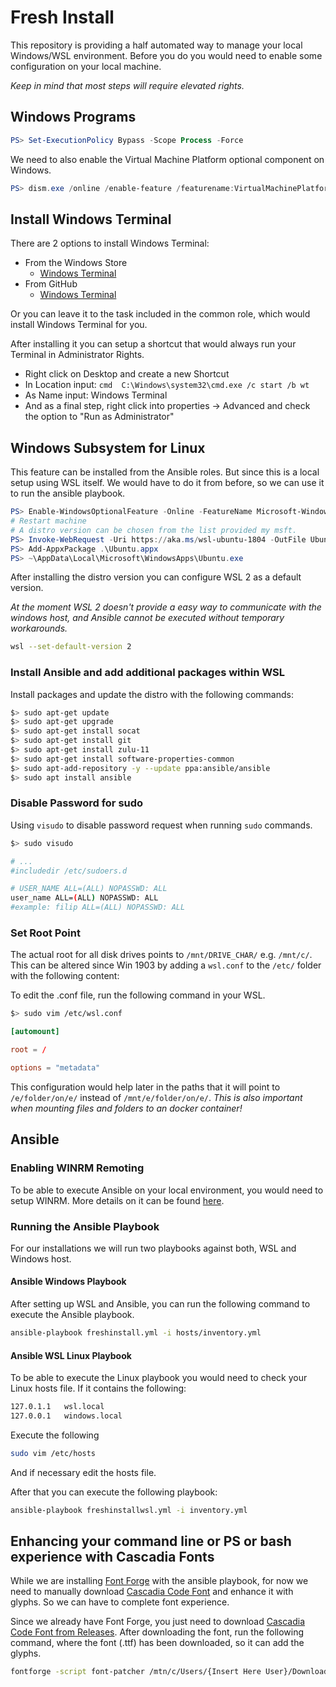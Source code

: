 # Fresh Install

This repository is providing a half automated way to manage your local Windows/WSL environment. Before you do you would need to enable some configuration on your local machine.

*Keep in mind that most steps will require elevated rights.*

## Windows Programs

```powershell
PS> Set-ExecutionPolicy Bypass -Scope Process -Force
```
We need to also enable the Virtual Machine Platform optional component on Windows. 
```powershell
PS> dism.exe /online /enable-feature /featurename:VirtualMachinePlatform /all /norestart
```

## Install Windows Terminal

There are 2 options to install Windows Terminal:

- From the Windows Store
  - [Windows Terminal](<https://www.microsoft.com/de-de/p/windows-terminal-preview/9n0dx20hk701?activetab=pivot:overviewtab>)
- From GitHub
  - [Windows Terminal](<https://github.com/microsoft/terminal>)

Or you can leave it to the task included in the common role, which would install Windows Terminal for you.

After installing it you can setup a shortcut that would always run your Terminal in Administrator Rights.

- Right click on Desktop and create a new Shortcut
- In Location input: ```cmd  C:\Windows\system32\cmd.exe /c start /b wt```
- As Name input: Windows Terminal
- And as a final step, right click into properties -> Advanced and check the option to "Run as Administrator"

## Windows Subsystem for Linux

This feature can be installed from the Ansible roles. But since this is a local setup using WSL itself. We would have to do it from before, so we can use it to run the ansible playbook.
```powershell
PS> Enable-WindowsOptionalFeature -Online -FeatureName Microsoft-Windows-Subsystem-Linux
# Restart machine
# A distro version can be chosen from the list provided my msft.
PS> Invoke-WebRequest -Uri https://aka.ms/wsl-ubuntu-1804 -OutFile Ubuntu.appx -UseBasicParsing
PS> Add-AppxPackage .\Ubuntu.appx
PS> ~\AppData\Local\Microsoft\WindowsApps\Ubuntu.exe
```
After installing the distro version you can configure WSL 2 as a default version.

*At the moment WSL 2 doesn't provide a easy way to communicate with the windows host, and Ansible cannot be executed without temporary workarounds.*
```bash
wsl --set-default-version 2
```

### Install Ansible and add additional packages within WSL

Install packages and update the distro with the following commands:

```bash
$> sudo apt-get update
$> sudo apt-get upgrade
$> sudo apt-get install socat
$> sudo apt-get install git
$> sudo apt-get install zulu-11
$> sudo apt-get install software-properties-common
$> sudo apt-add-repository -y --update ppa:ansible/ansible
$> sudo apt install ansible
```

### Disable Password for sudo

Using `visudo` to disable password request when running `sudo` commands.

```bash
$> sudo visudo

# ...
#includedir /etc/sudoers.d

# USER_NAME ALL=(ALL) NOPASSWD: ALL
user_name ALL=(ALL) NOPASSWD: ALL
#example: filip ALL=(ALL) NOPASSWD: ALL
```

### Set Root Point

The actual root for all disk drives points to `/mnt/DRIVE_CHAR/` e.g. `/mnt/c/`. This can be altered since Win 1903 by adding a `wsl.conf` to the `/etc/` folder with the following content:

To edit the .conf file, run the following command in your WSL.

```bash
$> sudo vim /etc/wsl.conf
```

```conf
[automount]

root = /

options = "metadata"
```

This configuration would help later in the paths that it will point to `/e/folder/on/e/` instead of `/mnt/e/folder/on/e/`. *This is also important when mounting files and folders to an docker container!*

## Ansible

### Enabling WINRM Remoting

To be able to execute Ansible on your local environment, you would need to setup WINRM.
More details on it can be found [here](./WINRMREADME.md).

### Running the Ansible Playbook

For our installations we will run two playbooks against both, WSL and Windows host.

#### Ansible Windows Playbook

After setting up WSL and Ansible, you can run the following command to execute the Ansible playbook.

```bash
ansible-playbook freshinstall.yml -i hosts/inventory.yml
```

#### Ansible WSL Linux Playbook

To be able to execute the Linux playbook you would need to check your Linux hosts file. If it contains the following:

``` bash
127.0.1.1   wsl.local
127.0.0.1   windows.local
```

Execute the following

```bash
sudo vim /etc/hosts
```

And if necessary edit the hosts file.

After that you can execute the following playbook:

```bash
ansible-playbook freshinstallwsl.yml -i inventory.yml
```

## Enhancing your command line or PS or bash experience with Cascadia Fonts

While we are installing [Font Forge]([<https://fontforge.github.io/en-US/>]) with the ansible playbook, for now we need to manually download [Cascadia Code Font]([<https://github.com/microsoft/cascadia-code>]) and enhance it with glyphs. So we can have to complete font experience.

Since we already have Font Forge, you just need to download [Cascadia Code Font from Releases]([<https://github.com/microsoft/cascadia-code/releases/>]).
After downloading the font, run the following command, where the font (.ttf) has been downloaded, so it can add the glyphs.

```bash
fontforge -script font-patcher /mtn/c/Users/{Insert Here User}/Downloads/Cascadia.ttf -c
```
